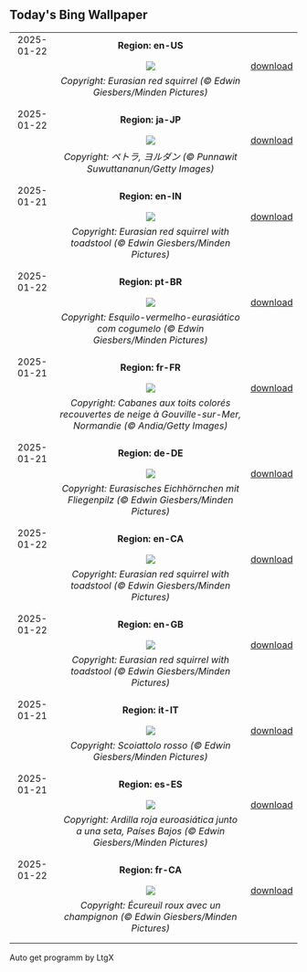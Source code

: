 ## Today's Bing Wallpaper
|      |      |      |
| :----: | :----: | :----: |
|2025-01-22|**Region: en-US**||
||![](https://www.bing.com/th?id=OHR.DutchSquirrel_EN-US1600993769_UHD.jpg&pid=hp&w=1152&h=648&rs=1&c=4)| [download](https://www.bing.com/th?id=OHR.DutchSquirrel_EN-US1600993769_UHD.jpg)|
||*Copyright: Eurasian red squirrel (© Edwin Giesbers/Minden Pictures)*
||
|||
|2025-01-22|**Region: ja-JP**||
||![](https://www.bing.com/th?id=OHR.PetraMonastery_JA-JP0333984762_UHD.jpg&pid=hp&w=1152&h=648&rs=1&c=4)| [download](https://www.bing.com/th?id=OHR.PetraMonastery_JA-JP0333984762_UHD.jpg)|
||*Copyright: ペトラ, ヨルダン (© Punnawit Suwuttananun/Getty Images)*
||
|||
|2025-01-21|**Region: en-IN**||
||![](https://www.bing.com/th?id=OHR.DutchSquirrel_EN-IN5567594638_UHD.jpg&pid=hp&w=1152&h=648&rs=1&c=4)| [download](https://www.bing.com/th?id=OHR.DutchSquirrel_EN-IN5567594638_UHD.jpg)|
||*Copyright: Eurasian red squirrel with toadstool (© Edwin Giesbers/Minden Pictures)*
||
|||
|2025-01-22|**Region: pt-BR**||
||![](https://www.bing.com/th?id=OHR.DutchSquirrel_PT-BR7430673566_UHD.jpg&pid=hp&w=1152&h=648&rs=1&c=4)| [download](https://www.bing.com/th?id=OHR.DutchSquirrel_PT-BR7430673566_UHD.jpg)|
||*Copyright: Esquilo-vermelho-eurasiático com cogumelo (© Edwin Giesbers/Minden Pictures)*
||
|||
|2025-01-21|**Region: fr-FR**||
||![](https://www.bing.com/th?id=OHR.ColourfulBlueMonday_FR-FR0873171314_UHD.jpg&pid=hp&w=1152&h=648&rs=1&c=4)| [download](https://www.bing.com/th?id=OHR.ColourfulBlueMonday_FR-FR0873171314_UHD.jpg)|
||*Copyright: Cabanes aux toits colorés recouvertes de neige à Gouville-sur-Mer, Normandie (© Andia/Getty Images)*
||
|||
|2025-01-21|**Region: de-DE**||
||![](https://www.bing.com/th?id=OHR.DutchSquirrel_DE-DE9795930868_UHD.jpg&pid=hp&w=1152&h=648&rs=1&c=4)| [download](https://www.bing.com/th?id=OHR.DutchSquirrel_DE-DE9795930868_UHD.jpg)|
||*Copyright: Eurasisches Eichhörnchen mit Fliegenpilz (© Edwin Giesbers/Minden Pictures)*
||
|||
|2025-01-22|**Region: en-CA**||
||![](https://www.bing.com/th?id=OHR.DutchSquirrel_EN-CA8161264304_UHD.jpg&pid=hp&w=1152&h=648&rs=1&c=4)| [download](https://www.bing.com/th?id=OHR.DutchSquirrel_EN-CA8161264304_UHD.jpg)|
||*Copyright: Eurasian red squirrel with toadstool (© Edwin Giesbers/Minden Pictures)*
||
|||
|2025-01-22|**Region: en-GB**||
||![](https://www.bing.com/th?id=OHR.DutchSquirrel_EN-GB5824691080_UHD.jpg&pid=hp&w=1152&h=648&rs=1&c=4)| [download](https://www.bing.com/th?id=OHR.DutchSquirrel_EN-GB5824691080_UHD.jpg)|
||*Copyright: Eurasian red squirrel with toadstool (© Edwin Giesbers/Minden Pictures)*
||
|||
|2025-01-21|**Region: it-IT**||
||![](https://www.bing.com/th?id=OHR.DutchSquirrel_IT-IT0079565716_UHD.jpg&pid=hp&w=1152&h=648&rs=1&c=4)| [download](https://www.bing.com/th?id=OHR.DutchSquirrel_IT-IT0079565716_UHD.jpg)|
||*Copyright: Scoiattolo rosso (© Edwin Giesbers/Minden Pictures)*
||
|||
|2025-01-21|**Region: es-ES**||
||![](https://www.bing.com/th?id=OHR.DutchSquirrel_ES-ES3993162395_UHD.jpg&pid=hp&w=1152&h=648&rs=1&c=4)| [download](https://www.bing.com/th?id=OHR.DutchSquirrel_ES-ES3993162395_UHD.jpg)|
||*Copyright: Ardilla roja euroasiática junto a una seta, Países Bajos (© Edwin Giesbers/Minden Pictures)*
||
|||
|2025-01-22|**Region: fr-CA**||
||![](https://www.bing.com/th?id=OHR.DutchSquirrel_FR-CA4252766314_UHD.jpg&pid=hp&w=1152&h=648&rs=1&c=4)| [download](https://www.bing.com/th?id=OHR.DutchSquirrel_FR-CA4252766314_UHD.jpg)|
||*Copyright: Écureuil roux avec un champignon (© Edwin Giesbers/Minden Pictures)*
||
|||

Auto get programm by LtgX
